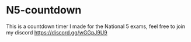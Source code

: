 # N5-countdown
This is a countdown timer I made for the National 5 exams, feel free to join my discord https://discord.gg/wGGpJ9U9
